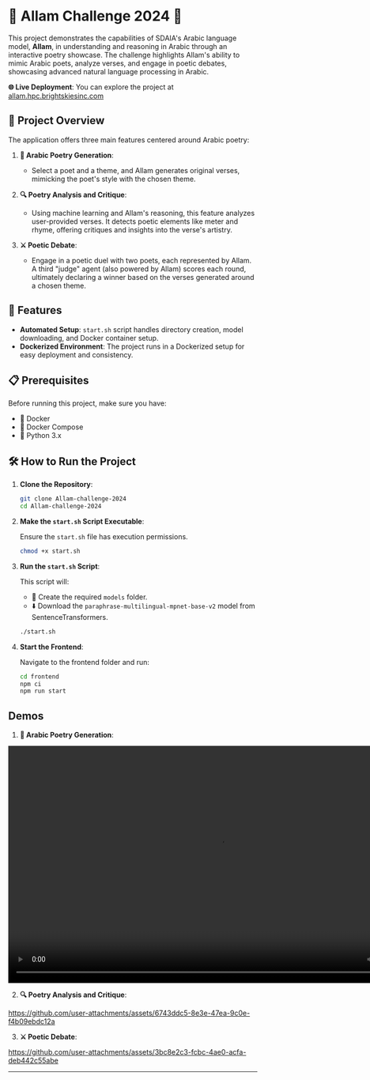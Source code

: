 # 🌟 Allam Challenge 2024 🌟

This project demonstrates the capabilities of SDAIA's Arabic language model, **Allam**, in understanding and reasoning in Arabic through an interactive poetry showcase. The challenge highlights Allam's ability to mimic Arabic poets, analyze verses, and engage in poetic debates, showcasing advanced natural language processing in Arabic.

**🌐 Live Deployment**: You can explore the project at [allam.hpc.brightskiesinc.com](https://allam.hpc.brightskiesinc.com)

## 📝 Project Overview

The application offers three main features centered around Arabic poetry:

1. **📜 Arabic Poetry Generation**: 
   - Select a poet and a theme, and Allam generates original verses, mimicking the poet's style with the chosen theme.
   
2. **🔍 Poetry Analysis and Critique**: 
   - Using machine learning and Allam's reasoning, this feature analyzes user-provided verses. It detects poetic elements like meter and rhyme, offering critiques and insights into the verse's artistry.

3. **⚔️ Poetic Debate**:
   - Engage in a poetic duel with two poets, each represented by Allam. A third "judge" agent (also powered by Allam) scores each round, ultimately declaring a winner based on the verses generated around a chosen theme.

## 🚀 Features

- **Automated Setup**: `start.sh` script handles directory creation, model downloading, and Docker container setup.
- **Dockerized Environment**: The project runs in a Dockerized setup for easy deployment and consistency.

## 📋 Prerequisites

Before running this project, make sure you have:
- 🐳 Docker
- 🐳 Docker Compose
- 🐍 Python 3.x

## 🛠️ How to Run the Project

1. **Clone the Repository**:

    ```bash
    git clone Allam-challenge-2024
    cd Allam-challenge-2024
    ```

2. **Make the `start.sh` Script Executable**:

    Ensure the `start.sh` file has execution permissions.

    ```bash
    chmod +x start.sh
    ```

3. **Run the `start.sh` Script**:

    This script will:
    - 📂 Create the required `models` folder.
    - ⬇️ Download the `paraphrase-multilingual-mpnet-base-v2` model from SentenceTransformers.

    ```bash
    ./start.sh
    ```

4. **Start the Frontend**:

    Navigate to the frontend folder and run:

    ```bash
    cd frontend
    npm ci
    npm run start
    ```
## Demos

1. **📜 Arabic Poetry Generation**: 

[<video width="854" height="480" controls>
    <source src="./Demos/generation_allam.mp4" type="video/mp4">
</video>](https://github.com/user-attachments/assets/7206865e-f83d-4611-8755-6fd836c11451
)
    
2. **🔍 Poetry Analysis and Critique**: 



https://github.com/user-attachments/assets/6743ddc5-8e3e-47ea-9c0e-f4b09ebdc12a



3. **⚔️ Poetic Debate**:



https://github.com/user-attachments/assets/3bc8e2c3-fcbc-4ae0-acfa-deb442c55abe



---

